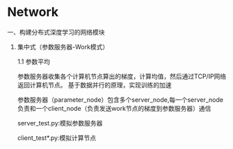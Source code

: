 # Network
一、构建分布式深度学习的网络模块
1. 集中式（参数服务器-Work模式）

    1.1 参数平均
    
    参数服务器收集各个计算机节点算出的梯度，计算均值，然后通过TCP/IP网络返回计算机节点。
    基于数据并行的原理，实现训练的加速
    
    参数服务器（parameter_node）包含多个server_node,每一个server_node负责和一个client_node（负责发送work节点的梯度到参数服务器）通信
    
    server_test.py:模拟参数服务器
    
    client_test*.py:模拟计算节点
  